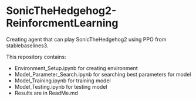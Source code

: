 # SonicTheHedgehog2-ReinforcmentLearning
Creating agent that can play SonicTheHedgehog2 using PPO from stablebaselines3.

This repository contains:
 - Environment_Setup.ipynb for creating environment
 - Model_Parameter_Search.ipynb for searching best parameters for model
 - Model_Training.ipynb for training model
 - Model_Testing.ipynb for testing model
 - Results are in ReadMe.md
